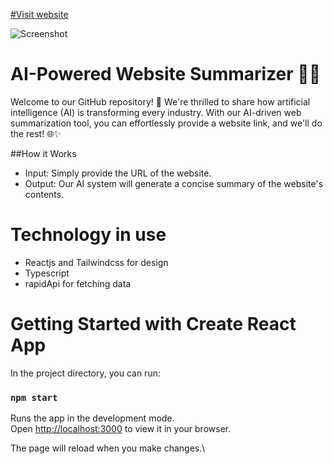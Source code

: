 [#Visit website](https://gym-gold-devmilad.vercel.app/)

![Screenshot](https://cdn.sanity.io/images/4aqurx4h/production/f9c29e2c6518362d9dd396732a688a476b72855c-1280x720.png)

# AI-Powered Website Summarizer 🤖📜
Welcome to our GitHub repository! 👋 
We're thrilled to share how artificial intelligence (AI) is transforming every industry. With our AI-driven web summarization tool, you can effortlessly provide a website link, and we'll do the rest! 🌐✨

##How it Works
* Input: Simply provide the URL of the website.
* Output: Our AI system will generate a concise summary of the website's contents.

# Technology in use
* Reactjs and Tailwindcss for design
* Typescript 
* rapidApi for fetching data

# Getting Started with Create React App

In the project directory, you can run:

### `npm start`

Runs the app in the development mode.\
Open [http://localhost:3000](http://localhost:3000) to view it in your browser.

The page will reload when you make changes.\

